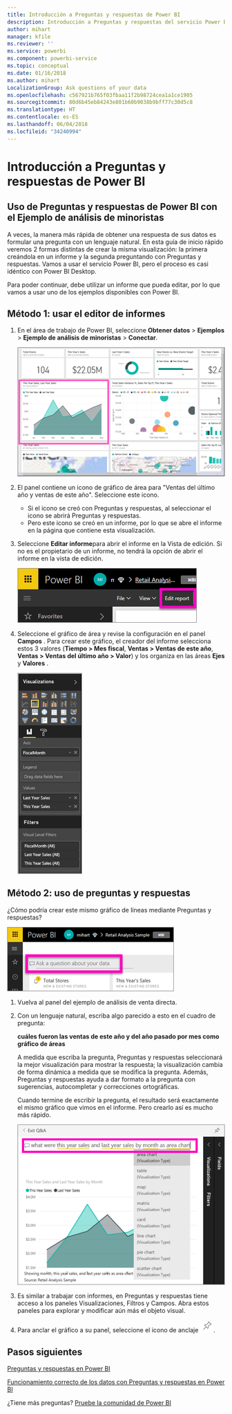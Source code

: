 ```yaml
---
title: Introducción a Preguntas y respuestas de Power BI
description: Introducción a Preguntas y respuestas del servicio Power BI con el ejemplo de análisis de venta directa
author: mihart
manager: kfile
ms.reviewer: ''
ms.service: powerbi
ms.component: powerbi-service
ms.topic: conceptual
ms.date: 01/16/2018
ms.author: mihart
LocalizationGroup: Ask questions of your data
ms.openlocfilehash: c567921b765f03fbaa11f2b98724cea1a1ce1905
ms.sourcegitcommit: 80d6b45eb84243e801b60b9038b9bff77c30d5c8
ms.translationtype: HT
ms.contentlocale: es-ES
ms.lasthandoff: 06/04/2018
ms.locfileid: "34240994"
---
```

# <a name="get-started-with-power-bi-qa"></a>Introducción a Preguntas y respuestas de Power BI
## <a name="use-power-bi-qa-with-the-retail-analysis-sample"></a>Uso de Preguntas y respuestas de Power BI con el Ejemplo de análisis de minoristas
A veces, la manera más rápida de obtener una respuesta de sus datos es formular una pregunta con un lenguaje natural.  En esta guía de inicio rápido veremos 2 formas distintas de crear la misma visualización: la primera creándola en un informe y la segunda preguntando con Preguntas y respuestas. Vamos a usar el servicio Power BI, pero el proceso es casi idéntico con Power BI Desktop.

Para poder continuar, debe utilizar un informe que pueda editar, por lo que vamos a usar uno de los ejemplos disponibles con Power BI.

## <a name="method-1-using-the-report-editor"></a>Método 1: usar el editor de informes
1. En el área de trabajo de Power BI, seleccione **Obtener datos** \> **Ejemplos** \> **Ejemplo de análisis de minoristas** > **Conectar**.
   
    ![](media/power-bi-visualization-introduction-to-q-and-a/power-bi-dashboard.png)
2. El panel contiene un icono de gráfico de área para "Ventas del último año y ventas de este año".  Seleccione este icono. 
   
   * Si el icono se creó con Preguntas y respuestas, al seleccionar el icono se abrirá Preguntas y respuestas. 
   * Pero este icono se creó en un informe, por lo que se abre el informe en la página que contiene esta visualización.
3. Seleccione **Editar informe**para abrir el informe en la Vista de edición.  Si no es el propietario de un informe, no tendrá la opción de abrir el informe en la vista de edición.
   
    ![](media/power-bi-visualization-introduction-to-q-and-a/power-bi-edit-report.png)
4. Seleccione el gráfico de área y revise la configuración en el panel **Campos** .  Para crear este gráfico, el creador del informe selecciona estos 3 valores (**Tiempo > Mes fiscal**, **Ventas > Ventas de este año**, **Ventas > Ventas del último año > Valor**) y los organiza en las áreas **Ejes** y **Valores** .
   
    ![](media/power-bi-visualization-introduction-to-q-and-a/gnatutorial_3-new.png)

## <a name="method-2-using-qa"></a>Método 2: uso de preguntas y respuestas
¿Cómo podría crear este mismo gráfico de líneas mediante Preguntas y respuestas?

![](media/power-bi-visualization-introduction-to-q-and-a/power-bi-qna.png)

1. Vuelva al panel del ejemplo de análisis de venta directa.
2. Con un lenguaje natural, escriba algo parecido a esto en el cuadro de pregunta:
   
   **cuáles fueron las ventas de este año y del año pasado por mes como gráfico de áreas**
   
   A medida que escriba la pregunta, Preguntas y respuestas seleccionará la mejor visualización para mostrar la respuesta; la visualización cambia de forma dinámica a medida que se modifica la pregunta. Además, Preguntas y respuestas ayuda a dar formato a la pregunta con sugerencias, autocompletar y correcciones ortográficas.
   
   Cuando termine de escribir la pregunta, el resultado será exactamente el mismo gráfico que vimos en el informe.  Pero crearlo así es mucho más rápido.
   
   ![](media/power-bi-visualization-introduction-to-q-and-a/powerbi-qna-areachart.png)
3. Es similar a trabajar con informes, en Preguntas y respuestas tiene acceso a los paneles Visualizaciones, Filtros y Campos.  Abra estos paneles para explorar y modificar aún más el objeto visual.
4. Para anclar el gráfico a su panel, seleccione el icono de anclaje ![](media/power-bi-visualization-introduction-to-q-and-a/pinnooutline.png).

## <a name="next-steps"></a>Pasos siguientes
[Preguntas y respuestas en Power BI](power-bi-q-and-a.md)

[Funcionamiento correcto de los datos con Preguntas y respuestas en Power BI](service-prepare-data-for-q-and-a.md)

¿Tiene más preguntas? [Pruebe la comunidad de Power BI](http://community.powerbi.com/)

